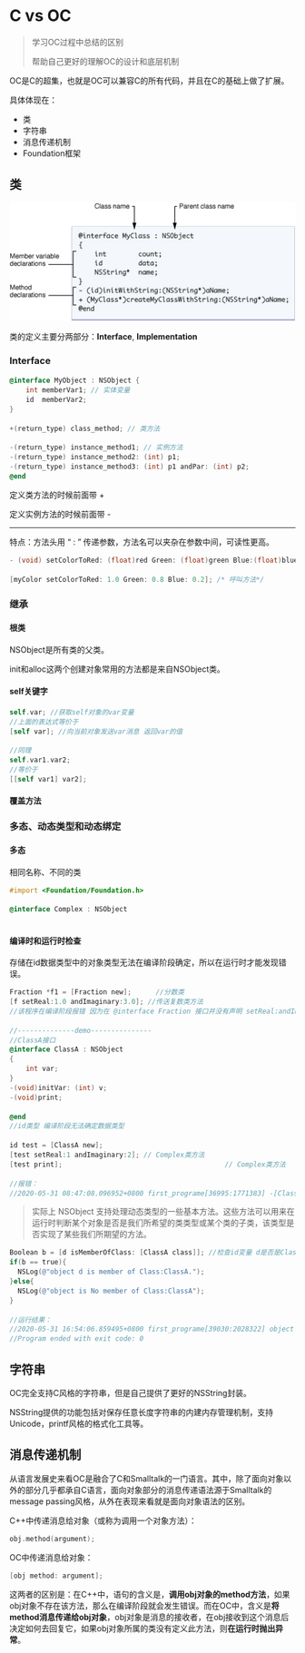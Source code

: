 # C vs OC

> 学习OC过程中总结的区别
>
> 帮助自己更好的理解OC的设计和底层机制

OC是C的超集，也就是OC可以兼容C的所有代码，并且在C的基础上做了扩展。

具体体现在：

- 类
- 字符串
- 消息传递机制
- Foundation框架



## 类

![](./pics/类声明图.jpg)

类的定义主要分两部分：**Interface**, **Implementation**

### Interface

```objective-c
@interface MyObject : NSObject {
    int memberVar1; // 实体变量
    id  memberVar2;
}

+(return_type) class_method; // 类方法

-(return_type) instance_method1; // 实例方法
-(return_type) instance_method2: (int) p1;
-(return_type) instance_method3: (int) p1 andPar: (int) p2;
@end
```

定义类方法的时候前面带 +

定义实例方法的时候前面带 -

-----------------------

特点：方法头用 “ : ” 传递参数，方法名可以夹杂在参数中间，可读性更高。

```objective-c
- (void) setColorToRed: (float)red Green: (float)green Blue:(float)blue; /* 宣告方法*/

[myColor setColorToRed: 1.0 Green: 0.8 Blue: 0.2]; /* 呼叫方法*/
```

### 继承

#### 根类

NSObject是所有类的父类。

init和alloc这两个创建对象常用的方法都是来自NSObject类。

#### self关键字

```objective-c
self.var; //获取self对象的var变量
//上面的表达式等价于
[self var]; //向当前对象发送var消息 返回var的值

//同理
self.var1.var2;
//等价于
[[self var1] var2];
```

#### 覆盖方法



### 多态、动态类型和动态绑定

#### 多态

相同名称、不同的类

```objective-c
#import <Foundation/Foundation.h>

@interface Complex : NSObject
	
```

#### 编译时和运行时检查

存储在id数据类型中的对象类型无法在编译阶段确定，所以在运行时才能发现错误。

```objective-c
Fraction *f1 = [Fraction new];		//分数类
[f setReal:1.0 andImaginary:3.0]; //传送复数类方法
//该程序在编译阶段报错 因为在 @interface Fraction 接口并没有声明 setReal:andImaginary: 方法

//--------------demo---------------
//ClassA接口
@interface ClassA : NSObject
{
    int var;
}
-(void)initVar: (int) v;
-(void)print;

@end
//id类型 编译阶段无法确定数据类型

id test = [ClassA new];
[test setReal:1 andImaginary:2]; // Complex类方法
[test print];										 // Complex类方法

//报错：
//2020-05-31 08:47:08.096952+0800 first_programe[36995:1771383] -[ClassA setReal:andImaginary:]: unrecognized //selector sent to instance 0x100607c20
```



> 实际上 NSObject 支持处理动态类型的一些基本方法。这些方法可以用来在运行时判断某个对象是否是我们所希望的类类型或某个类的子类，该类型是否实现了某些我们所期望的方法。

```objective-c
Boolean b = [d isMemberOfClass: [ClassA class]]; //检查id变量 d是否是ClassA的一个实例
if(b == true){
  NSLog(@"object d is member of Class:ClassA.");
}else{
  NSLog(@"object is No member of Class:ClassA");
}

//运行结果：
//2020-05-31 16:54:06.859495+0800 first_programe[39030:2028322] object is No member of Class:ClassA
//Program ended with exit code: 0
```



## 字符串

OC完全支持C风格的字符串，但是自己提供了更好的NSString封装。

NSString提供的功能包括对保存任意长度字符串的内建内存管理机制，支持Unicode，printf风格的格式化工具等。



## 消息传递机制

从语言发展史来看OC是融合了C和Smalltalk的一门语言。其中，除了面向对象以外的部分几乎都承自C语言，面向对象部分的消息传递语法源于Smalltalk的message passing风格，从外在表现来看就是面向对象语法的区别。

C++中传递消息给对象（或称为调用一个对象方法）：

```c++
obj.method(argument);
```

OC中传递消息给对象：

```objective-c
[obj method: argument];
```

这两者的区别是：在C++中，语句的含义是，**调用obj对象的method方法**，如果obj对象不存在该方法，那么在编译阶段就会发生错误。而在OC中，含义是**将method消息传递给obj对象**，obj对象是消息的接收者，在obj接收到这个消息后决定如何去回复它，如果obj对象所属的类没有定义此方法，则**在运行时抛出异常**。